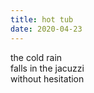 ```yaml
---
title: hot tub
date: 2020-04-23
---
```


the cold rain  
falls in the jacuzzi  
without hesitation  